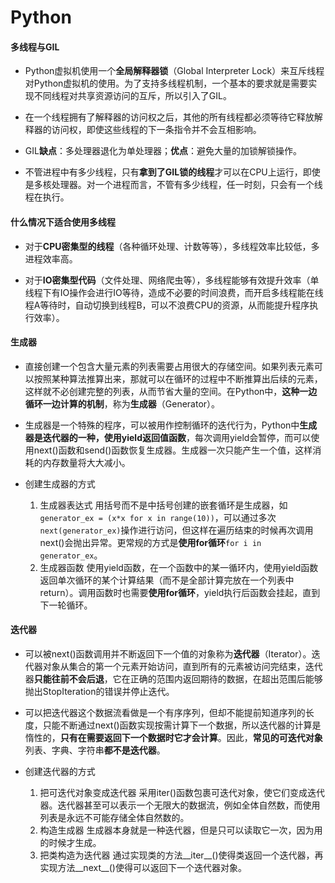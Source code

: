# Python


#### 多线程与GIL

- Python虚拟机使用一个**全局解释器锁**（Global Interpreter Lock）来互斥线程对Python虚拟机的使用。为了支持多线程机制，一个基本的要求就是需要实现不同线程对共享资源访问的互斥，所以引入了GIL。

- 在一个线程拥有了解释器的访问权之后，其他的所有线程都必须等待它释放解释器的访问权，即使这些线程的下一条指令并不会互相影响。

- GIL**缺点**：多处理器退化为单处理器；**优点**：避免大量的加锁解锁操作。

- 不管进程中有多少线程，只有**拿到了GIL锁的线程**才可以在CPU上运行，即使是多核处理器。对一个进程而言，不管有多少线程，任一时刻，只会有一个线程在执行。



#### 什么情况下适合使用多线程

- 对于**CPU密集型的线程**（各种循环处理、计数等等），多线程效率比较低，多进程效率高。

- 对于**IO密集型代码**（文件处理、网络爬虫等），多线程能够有效提升效率（单线程下有IO操作会进行IO等待，造成不必要的时间浪费，而开启多线程能在线程A等待时，自动切换到线程B，可以不浪费CPU的资源，从而能提升程序执行效率）。



#### 生成器

- 直接创建一个包含大量元素的列表需要占用很大的存储空间。如果列表元素可以按照某种算法推算出来，那就可以在循环的过程中不断推算出后续的元素，这样就不必创建完整的列表，从而节省大量的空间。在Python中，**这种一边循环一边计算的机制**，称为**生成器**（Generator）。

- 生成器是一个特殊的程序，可以被用作控制循环的迭代行为，Python中**生成器是迭代器的一种，使用yield返回值函数**，每次调用yield会暂停，而可以使用next()函数和send()函数恢复生成器。生成器一次只能产生一个值，这样消耗的内存数量将大大减小。

- 创建生成器的方式
  1. 生成器表达式
   用括号而不是中括号创建的嵌套循环是生成器，如```generator_ex = (x*x for x in range(10))```，可以通过多次```next(generator_ex)```操作进行访问，但这样在遍历结束的时候再次调用next()会抛出异常。更常规的方式是**使用for循环**```for i in generator_ex```。
  2. 生成器函数
   使用yield函数，在一个函数中的某一循环内，使用yield函数返回单次循环的某个计算结果（而不是全部计算完放在一个列表中return）。调用函数时也需要**使用for循环**，yield执行后函数会挂起，直到下一轮循环。




#### 迭代器

- 可以被next()函数调用并不断返回下一个值的对象称为**迭代器**（Iterator）。迭代器对象从集合的第一个元素开始访问，直到所有的元素被访问完结束，迭代器**只能往前不会后退**，它在正确的范围内返回期待的数据，在超出范围后能够抛出StopIteration的错误并停止迭代。

- 可以把迭代器这个数据流看做是一个有序序列，但却不能提前知道序列的长度，只能不断通过next()函数实现按需计算下一个数据，所以迭代器的计算是惰性的，**只有在需要返回下一个数据时它才会计算**。因此，**常见的可迭代对象**列表、字典、字符串**都不是迭代器**。

- 创建迭代器的方式
  1. 把可迭代对象变成迭代器
  采用iter()函数包裹可迭代对象，使它们变成迭代器。迭代器甚至可以表示一个无限大的数据流，例如全体自然数，而使用列表是永远不可能存储全体自然数的。
  2. 构造生成器
  生成器本身就是一种迭代器，但是只可以读取它一次，因为用的时候才生成。
  3. 把类构造为迭代器
  通过实现类的方法\_\_iter\_\_()使得类返回一个迭代器，再实现方法\_\_next\_\_()使得可以返回下一个迭代器对象。